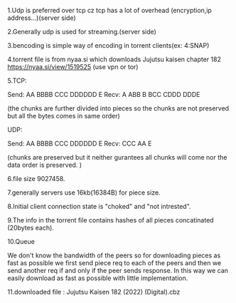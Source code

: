 1.Udp is preferred over tcp cz tcp has a lot of overhead (encryption,ip address...)(server side)

2.Generally udp is used for streaming.(server side)

3.bencoding is simple way of encoding in torrent clients(ex: 4:SNAP)

4.torrent file is from nyaa.si which downloads Jujutsu kaisen chapter 182 https://nyaa.si/view/1519525 (use vpn or tor)

5.TCP:

Send: AA BBBB CCC DDDDDD E         Recv: A ABB B BCC CDDD DDDE

(the chunks are further divided into pieces so the chunks are not preserved but all the bytes comes in same order)

UDP:

Send: AA BBBB CCC DDDDDD E         Recv: CCC AA E

(chunks are preserved but it neither gurantees all chunks will come nor the data order is preserved. )

6.file size 9027458.

7.generally servers use 16kb(16384B) for piece size.

8.Initial client connection state is "choked" and "not intrested".

9.The info in the torrent file contains hashes of all pieces concatinated (20bytes each).

10.Queue

We don't know the bandwidth of the peers so for downloading pieces as fast as possible we first send piece req to each of the peers and then we send another req if and only if the peer sends response. In this way we can easily download as fast as possible with little implementation.

11.downloaded file : Jujutsu Kaisen 182 (2022) (Digital).cbz
